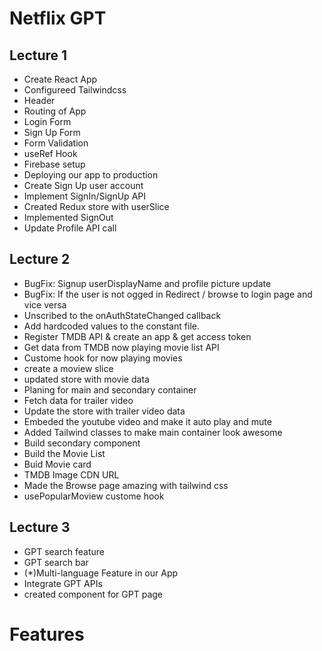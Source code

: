# Netflix GPT

## Lecture 1
- Create React App
- Configureed Tailwindcss
- Header
- Routing of App
- Login Form
- Sign Up Form
- Form Validation
- useRef Hook
- Firebase setup
- Deploying our app to production
- Create Sign Up user account
- Implement SignIn/SignUp API
- Created Redux store with userSlice
- Implemented SignOut
- Update Profile API call

## Lecture 2
- BugFix: Signup userDisplayName and profile picture update
- BugFix: If the user is not ogged in Redirect / browse to login page and vice versa
- Unscribed to the onAuthStateChanged callback
- Add hardcoded values to the constant file.
- Register TMDB API & create an app & get access token
- Get data from TMDB now playing movie list API
- Custome hook for now playing movies
- create a moview slice
- updated store with movie data
- Planing for main and secondary container
- Fetch data for trailer video
- Update the store with trailer video data
- Embeded the youtube video and make it auto play and mute
- Added Tailwind classes to make main container look awesome
- Build secondary component
- Build the Movie List
- Buid Movie card
- TMDB Image CDN URL
- Made the Browse page amazing with tailwind css
- usePopularMoview custome hook 

## Lecture 3
- GPT search feature
- GPT search bar
- (*)Multi-language Feature in our App
- Integrate GPT APIs 
- created component for GPT page

# Features
